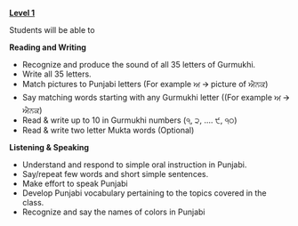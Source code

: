 [**Level 1**](https://amardeep0.github.io/learnPunjabi/Level-1_Punjabi%20Alphabets/)

Students will be able to
 
**Reading and Writing**

- Recognize and produce the sound of all 35 letters of Gurmukhi.
- Write all 35 letters. 
- Match pictures to Punjabi letters (For example ਅ 🡪 picture of ਐਨਕ)
- Say matching words starting with any Gurmukhi letter ((For example ਅ 🡪 ਐਨਕ)
- Read & write up to 10 in Gurmukhi numbers (੧, ੨, .... ੯, ੧੦)
- Read & write two letter Mukta words (Optional)

**Listening & Speaking**

- Understand and respond to simple oral instruction in Punjabi.
- Say/repeat few words and short simple sentences.
- Make effort to speak Punjabi
- Develop Punjabi vocabulary pertaining to the topics covered in the class.
- Recognize and say the names of colors in Punjabi


